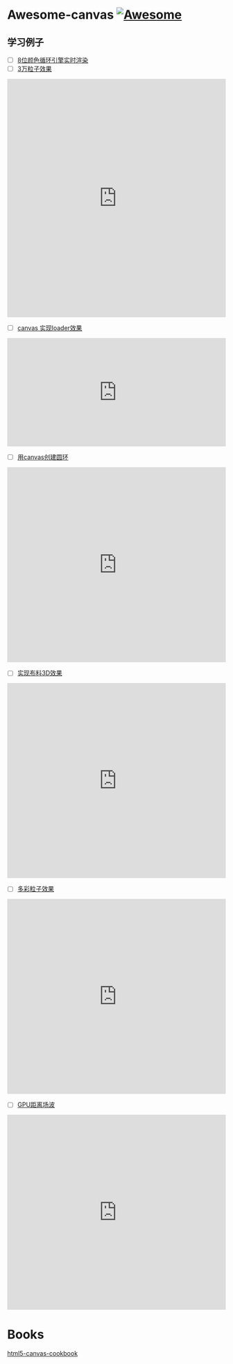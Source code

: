 # Awesome-canvas [![Awesome](https://cdn.rawgit.com/sindresorhus/awesome/d7305f38d29fed78fa85652e3a63e154dd8e8829/media/badge.svg)](https://project-awesome.org/raphamorim/awesome-canvas)

## 学习例子     
- [ ] [8位颜色循环引擎实时渲染](http://www.effectgames.com/demos/canvascycle/)  
- [ ] [3万粒子效果](https://codepen.io/soulwire/full/DdGRYG)  

<iframe  
 height=550 
 width=100% 
 src="https://codepen.io/soulwire/full/DdGRYG"  
 frameborder=0  
 allowfullscreen>
 </iframe>

- [ ] [canvas 实现loader效果](https://cssdeck.com/labs/4do6cnjm)

<iframe  
 height=250 
 width=100% 
 src="https://cssdeck.com/labs/full/4do6cnjm"  
 frameborder=0  
 allowfullscreen>
 </iframe>

- [ ] [用canvas创建圆环](https://cssdeck.com/labs/zeaklousedit)

<iframe  
 height=450 
 width=100% 
 src="https://cssdeck.com/labs/full/zeaklousedit"  
 frameborder=0  
 allowfullscreen>
 </iframe>

- [ ] [实现布料3D效果](https://github.com/raphamorim/canvas-experiments)
  
<iframe  
 height=450 
 width=100% 
 src="http://raphamorim.io/canvas-experiments/cloth"  
 frameborder=0  
 allowfullscreen>
 </iframe>

- [ ] [多彩粒子效果](https://github.com/raphamorim/canvas-experiments)
  
<iframe  
 height=450 
 width=100% 
 src="http://raphamorim.io/canvas-experiments/particles"  
 frameborder=0  
 allowfullscreen>
 </iframe>


- [ ] [GPU距离场波](https://github.com/kevinroast/webglshaders/blob/master/distancefield3.html)
  
<iframe  
 height=450 
 width=100% 
 src="http://www.kevs3d.co.uk/dev/shaders/distancefield3.html"  
 frameborder=0  
 allowfullscreen>
 </iframe>

# Books     
[html5-canvas-cookbook](https://media.oiipdf.com/pdf/95bf5f2c-934a-49f5-84c6-8f3fa772b04f.pdf)          